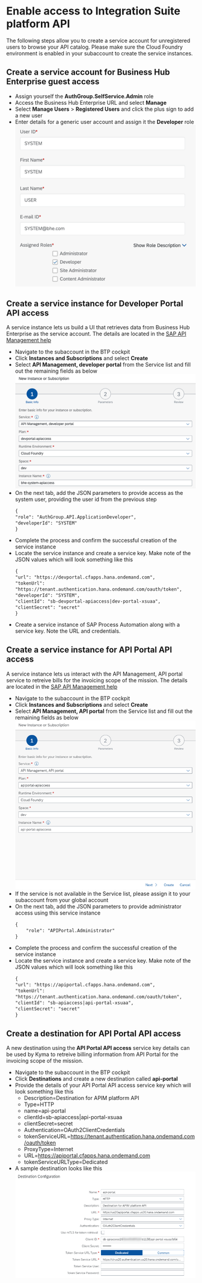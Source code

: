 # Enable access to Integration Suite platform API
The following steps allow you to create a service account for unregistered users to browse your API catalog. Please make sure the Cloud Foundry environment is enabled in your subaccount to create the service instances. 

## Create a service account for Business Hub Enterprise guest access

  * Assign yourself the **AuthGroup.SelfService.Admin** role
  * Access the Business Hub Enterprise URL and select **Manage**
  * Select **Manage Users** > **Registered Users** and click the plus sign to add a new user
  * Enter details for a generic user account and assign it the **Developer** role
     ![System user details](img/SystemAccount.png)

## Create a service instance for Developer Portal API access
A service instance lets us build a UI that retrieves data from Business Hub Enterprise as the service account. The details are located in the [SAP API Management help](https://help.sap.com/docs/SAP_CLOUD_PLATFORM_API_MANAGEMENT/66d066d903c2473f81ec33acfe2ccdb4/dabee6e347f645a6805ec5b29f5d578c.html?locale=en-US)

  * Navigate to the subaccount in the BTP cockpit
  * Click **Instances and Subscriptions** and select **Create**
  * Select **API Management, developer portal** from the Service list and fill out the remaining fields as below
     ![Service instance details](img/BHE_ServiceInstance.png)
  * On the next tab, add the JSON parameters to provide access as the system user, providing the user id from the previous step
      ```
      {
      "role": "AuthGroup.API.ApplicationDeveloper",
      "developerId": "SYSTEM"
      }
      ```
  * Complete the process and confirm the successful creation of the service instance
  * Locate the service instance and create a service key. Make note of the JSON values which will look something like this
      ```
      {
      "url": "https://devportal.cfapps.hana.ondemand.com",
      "tokenUrl": "https://tenant.authentication.hana.ondemand.com/oauth/token",
      "developerId": "SYSTEM",
      "clientId": "sb-devportal-apiaccess|dev-portal-xsuaa",
      "clientSecret": "secret"
      }
      ```
  * Create a service instance of SAP Process Automation along with a service key. Note the URL and credentials.

## Create a service instance for API Portal API access
A service instance lets us interact with the API Management, API portal service to retreive bills for the invoicing scope of the mission. The details are located in the [SAP API Management help](https://help.sap.com/docs/SAP_CLOUD_PLATFORM_API_MANAGEMENT/66d066d903c2473f81ec33acfe2ccdb4/e0646630540d440aa1177b389f512afa.html?locale=en-US)

  * Navigate to the subaccount in the BTP cockpit
  * Click **Instances and Subscriptions** and select **Create**
  * Select **API Management, API portal** from the Service list and fill out the remaining fields as below
     ![Service instance details](img/API_ServiceInstance.png)
  * If the service is not available in the Service list, please assign it to your subaccount from your global account
  * On the next tab, add the JSON parameters to provide administrator access using this service instance
      ```
      {
          "role": "APIPortal.Administrator"
      }
      ```
  * Complete the process and confirm the successful creation of the service instance
  * Locate the service instance and create a service key. Make note of the JSON values which will look something like this
      ```
      {
      "url": "https://apiportal.cfapps.hana.ondemand.com",
      "tokenUrl": "https://tenant.authentication.hana.ondemand.com/oauth/token",
      "clientId": "sb-apiaccess|api-portal-xsuaa",
      "clientSecret": "secret"
      }
      ```
## Create a destination for API Portal API access
A new destination using the **API Portal API access** service key details can be used by Kyma to retreive billing information from API Portal for the invoicing scope of the mission.

  * Navigate to the subaccount in the BTP cockpit
  * Click **Destinations** and create a new destination called **api-portal**
  * Provide the details of your API Portal API access service key which will look something like this
    - Description=Destination for APIM platform API
    - Type=HTTP
    - name=api-portal
    - clientId=sb-apiaccess|api-portal-xsuaa
    - clientSecret=secret
    - Authentication=OAuth2ClientCredentials
    - tokenServiceURL=https://tenant.authentication.hana.ondemand.com/oauth/token
    - ProxyType=Internet
    - URL=https://apiportal.cfapps.hana.ondemand.com
    - tokenServiceURLType=Dedicated
  * A sample destination looks like this
    ![API Portal destination](img/API_Destination.png)
